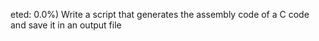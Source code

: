 eted: 0.0%)
Write a script that generates the assembly code of a C code and save it in an output file
